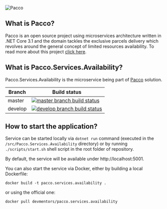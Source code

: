![Pacco](https://raw.githubusercontent.com/devmentors/Pacco/master/assets/pacco_logo.png)

**What is Pacco?**
----------------

Pacco is an open source project using microservices architecture written in .NET Core 3.1 and the domain tackles the exclusive parcels delivery which revolves around the general concept of limited resources availability. To read more about this project [click here](https://github.com/devmentors/Pacco).

**What is Pacco.Services.Availability?**
----------------

Pacco.Services.Availability is the microservice being part of [Pacco](https://github.com/devmentors/Pacco) solution.

|Branch             |Build status                                                  
|-------------------|-----------------------------------------------------
|master             |[![master branch build status](https://api.travis-ci.org/devmentors/Pacco.Services.Availability.svg?branch=master)](https://travis-ci.org/devmentors/Pacco.Services.Availability)
|develop            |[![develop branch build status](https://api.travis-ci.org/devmentors/Pacco.Services.Availability.svg?branch=develop)](https://travis-ci.org/devmentors/Pacco.Services.Availability/branches)

**How to start the application?**
----------------

Service can be started locally via `dotnet run` command (executed in the `/src/Pacco.Services.Availability` directory) or by running `./scripts/start.sh` shell script in the root folder of repository.

By default, the service will be available under http://localhost:5001.

You can also start the service via Docker, either by building a local Dockerfile: 

`docker build -t pacco.services.availability .` 

or using the official one: 

`docker pull devmentors/pacco.services.availability`